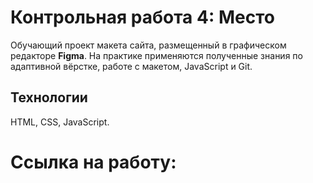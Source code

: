 # Контрольная работа 4: Место

Обучающий проект макета сайта, размещенный в графическом редакторе **Figma**.  На практике применяются полученные знания по адаптивной вёрстке, работе с макетом, JavaScript и Git.

## Технологии
HTML, CSS, JavaScript.


# Ссылка на работу:

